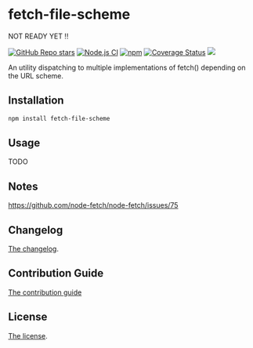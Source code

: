 # fetch-file-scheme

NOT READY YET !!

[![GitHub Repo stars](https://img.shields.io/github/stars/nicolas-van/fetch-file-scheme?style=social)](https://github.com/nicolas-van/fetch-file-scheme/stargazers) [![Node.js CI](https://github.com/nicolas-van/fetch-file-scheme/workflows/Node.js%20CI/badge.svg)](https://github.com/nicolas-van/fetch-file-scheme/actions) [![npm](https://img.shields.io/npm/v/fetch-file-scheme)](https://www.npmjs.com/package/fetch-file-scheme) [![Coverage Status](https://coveralls.io/repos/github/nicolas-van/fetch-file-scheme/badge.svg?branch=master)](https://coveralls.io/github/nicolas-van/fetch-file-scheme?branch=master) [![](https://data.jsdelivr.com/v1/package/npm/fetch-file-scheme/badge)](https://www.jsdelivr.com/package/npm/fetch-file-scheme)

An utility dispatching to multiple implementations of fetch() depending on the URL scheme.

## Installation

```bash
npm install fetch-file-scheme
```

## Usage

TODO

## Notes

https://github.com/node-fetch/node-fetch/issues/75

## Changelog

[The changelog](https://github.com/nicolas-van/fetch-file-scheme/blob/master/CHANGELOG.md).

## Contribution Guide

[The contribution guide](https://github.com/nicolas-van/fetch-file-scheme/blob/master/CONTRIBUTING.md)

## License

[The license](https://github.com/nicolas-van/fetch-file-scheme/blob/master/LICENSE.md).
